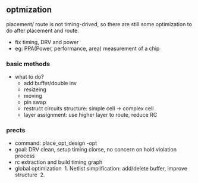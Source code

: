 ## optmization

placement/ route is not timing-drived, so there are still some optimization to do after placement and route.
+ fix timing, DRV and power
+ eg: PPA(Power, performance, area) measurement of a chip

### basic methods
+ what to do?
  - add buffer/double inv
  - resizeing
  - moving
  - pin swap
  - restruct circuits structure: simple cell -> complex cell
  - layer assignment: use higher layer to route, reduce RC
  
### prects
+ command: place_opt_design -opt
+ goal: DRV clean, setup timing clorse, no concern on hold violation
process
+ rc extraction and build timing graph
+ global optimization
  1. Netlist simplification: add/delete buffer, improve structure
  2. 



